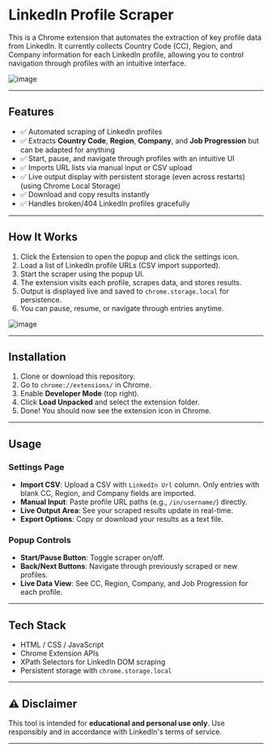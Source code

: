 # LinkedIn Profile Scraper

This is a Chrome extension that automates the extraction of key profile data from LinkedIn. It currently collects Country Code (CC), Region, and Company information for each LinkedIn profile, allowing you to control navigation through profiles with an intuitive interface.

![image](https://github.com/user-attachments/assets/8126a8b5-e242-439b-b7a6-1714d68e6462) 

---

## Features

- ✅ Automated scraping of LinkedIn profiles
- ✅ Extracts **Country Code**, **Region**, **Company**, and **Job Progression** but can be adapted for anything
- ✅ Start, pause, and navigate through profiles with an intuitive UI
- ✅ Imports URL lists via manual input or CSV upload
- ✅ Live output display with persistent storage (even across restarts) (using Chrome Local Storage)
- ✅ Download and copy results instantly
- ✅ Handles broken/404 LinkedIn profiles gracefully

---

## How It Works

1. Click the Extension to open the popup and click the settings icon.
2. Load a list of LinkedIn profile URLs (CSV import supported).
3. Start the scraper using the popup UI.
4. The extension visits each profile, scrapes data, and stores results.
5. Output is displayed live and saved to `chrome.storage.local` for persistence.
6. You can pause, resume, or navigate through entries anytime.

![image](https://github.com/user-attachments/assets/3bcb1ce4-588d-46e0-b680-c04608be1de2)

---

## Installation

1. Clone or download this repository.
2. Go to `chrome://extensions/` in Chrome.
3. Enable **Developer Mode** (top right).
4. Click **Load Unpacked** and select the extension folder.
5. Done! You should now see the extension icon in Chrome.

---

## Usage

### Settings Page
- **Import CSV**: Upload a CSV with `LinkedIn Url` column. Only entries with blank CC, Region, and Company fields are imported.
- **Manual Input**: Paste profile URL paths (e.g., `/in/username/`) directly.
- **Live Output Area**: See your scraped results update in real-time.
- **Export Options**: Copy or download your results as a text file.

### Popup Controls
- **Start/Pause Button**: Toggle scraper on/off.
- **Back/Next Buttons**: Navigate through previously scraped or new profiles.
- **Live Data View**: See CC, Region, Company, and Job Progression for each profile.

---

## Tech Stack
- HTML / CSS / JavaScript
- Chrome Extension APIs
- XPath Selectors for LinkedIn DOM scraping
- Persistent storage with `chrome.storage.local`

---

## ⚠️ Disclaimer
This tool is intended for **educational and personal use only**. Use responsibly and in accordance with LinkedIn's terms of service.

---

